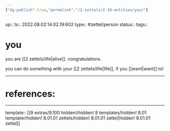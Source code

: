 ```yaml
---
{"dg-publish":true,"permalink":"/2-zettels/2-10-entities/you/"}
---
```


up:: 
ts:: 2022.08.02:14.02.19:602
type:: #zettel/person 
status:: 
tags:: 

# you

you are [[2 zettels/life|alive]]. congratulations.

you can do something with your [[2 zettels/life|life]], if you [[want|want]] to!

____
# references:



____
template:: [[9 extras/9.100 hidden!/hidden! 8 templates/hidden! 8.01 templater/hidden! 8.01.01 zettels/hidden! 8.01.01 zettel|hidden! 8.01.01 zettel]]
